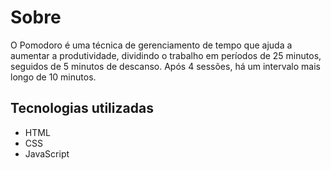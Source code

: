 <h1>Sobre</h1>
O Pomodoro é uma técnica de gerenciamento de tempo que ajuda a aumentar a produtividade, dividindo o trabalho em períodos de 25 minutos, seguidos de 5 minutos de descanso. Após 4 sessões, há um intervalo mais longo de 10 minutos.
<h2>Tecnologias utilizadas</h2>

- HTML
- CSS
- JavaScript
